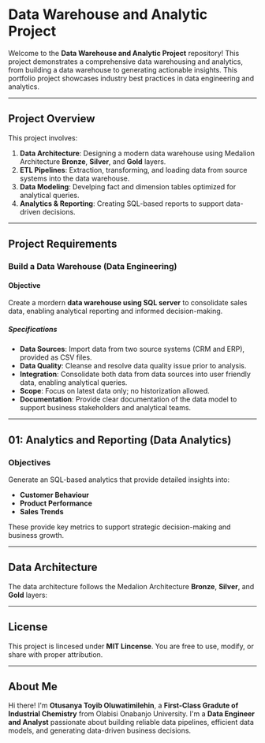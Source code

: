 # Data Warehouse and Analytic Project

Welcome to the **Data Warehouse and Analytic Project** repository!
This project demonstrates a comprehensive data warehousing and analytics, from building a data warehouse to generating actionable insights. This portfolio project showcases industry best practices in data engineering and analytics.

---

## Project Overview
This project involves:

1. **Data Architecture**: Designing a modern data warehouse using Medalion Architecture **Bronze**, **Silver**, and **Gold** layers.
2. **ETL Pipelines**: Extraction, transforming, and loading data from source systems into the data warehouse.
3. **Data Modeling**: Develping fact and dimension tables optimized for analytical queries.
4. **Analytics & Reporting**: Creating SQL-based reports to support data-driven decisions.

---

## Project Requirements

### Build a Data Warehouse (Data Engineering)

#### Objective

Create a mordern **data warehouse using SQL server** to consolidate sales data, enabling analytical reporting and informed decision-making.

##### Specifications

* **Data Sources**: Import data from two source systems (CRM and ERP), provided as CSV files.
* **Data Quality**: Cleanse and resolve data quality issue prior to analysis.
* **Integration**: Consolidate both data from data sources into user friendly data, enabling analytical queries.
* **Scope**: Focus on latest data only; no historization allowed.
* **Documentation**: Provide clear documentation of the data model to support business stakeholders and analytical teams.

---

## 01: Analytics and Reporting (Data Analytics)

### Objectives

Generate an SQL-based analytics that provide detailed insights into:

* **Customer Behaviour**
* **Product Performance**
* **Sales Trends**

These provide key metrics to support strategic decision-making and business growth.

---

## Data Architecture
The data architecture follows the Medalion Architecture **Bronze**, **Silver**, and **Gold** layers:


---

## License
This project is lincesed under **MIT Lincense**. You are free to use, modify, or share with proper attribution.

---

## About Me
Hi there! I'm **Otusanya Toyib Oluwatimilehin**, a **First-Class Gradute of Industrial Chemistry** from Olabisi Onabanjo University. I'm a **Data Engineer and Analyst** passionate about building reliable data pipelines, efficient data models, and generating data-driven business decisions. 
